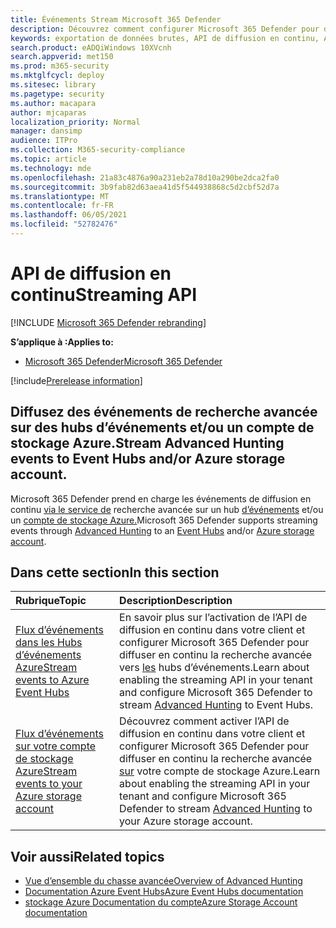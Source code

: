 ```yaml
---
title: Événements Stream Microsoft 365 Defender
description: Découvrez comment configurer Microsoft 365 Defender pour diffuser des événements de recherche avancée vers des hubs d’événements ou un compte de stockage Azure
keywords: exportation de données brutes, API de diffusion en continu, API, hubs d’événements, stockage Azure, compte de stockage, recherche avancée, partage de données brutes
search.product: eADQiWindows 10XVcnh
search.appverid: met150
ms.prod: m365-security
ms.mktglfcycl: deploy
ms.sitesec: library
ms.pagetype: security
ms.author: macapara
author: mjcaparas
localization_priority: Normal
manager: dansimp
audience: ITPro
ms.collection: M365-security-compliance
ms.topic: article
ms.technology: mde
ms.openlocfilehash: 21a83c4876a90a231eb2a78d10a290be2dca2fa0
ms.sourcegitcommit: 3b9fab82d63aea41d5f544938868c5d2cbf52d7a
ms.translationtype: MT
ms.contentlocale: fr-FR
ms.lasthandoff: 06/05/2021
ms.locfileid: "52782476"
---
```

# <a name="streaming-api"></a><span data-ttu-id="24e46-104">API de diffusion en continu</span><span class="sxs-lookup"><span data-stu-id="24e46-104">Streaming API</span></span>

[!INCLUDE [Microsoft 365 Defender rebranding](../../includes/microsoft-defender.md)]

<span data-ttu-id="24e46-105">**S’applique à :**</span><span class="sxs-lookup"><span data-stu-id="24e46-105">**Applies to:**</span></span>
- [<span data-ttu-id="24e46-106">Microsoft 365 Defender</span><span class="sxs-lookup"><span data-stu-id="24e46-106">Microsoft 365 Defender</span></span>](https://go.microsoft.com/fwlink/?linkid=2118804)

[!include[Prerelease information](../../includes/prerelease.md)]

## <a name="stream-advanced-hunting-events-to-event-hubs-andor-azure-storage-account"></a><span data-ttu-id="24e46-107">Diffusez des événements de recherche avancée sur des hubs d’événements et/ou un compte de stockage Azure.</span><span class="sxs-lookup"><span data-stu-id="24e46-107">Stream Advanced Hunting events to Event Hubs and/or Azure storage account.</span></span>

<span data-ttu-id="24e46-108">Microsoft 365 Defender prend en charge les événements de diffusion en continu [via le service de](../defender/advanced-hunting-overview.md) recherche avancée sur un hub [d’événements](/azure/event-hubs/) et/ou un [compte de stockage Azure.](/azure/event-hubs/)</span><span class="sxs-lookup"><span data-stu-id="24e46-108">Microsoft 365 Defender supports streaming events through [Advanced Hunting](../defender/advanced-hunting-overview.md) to an [Event Hubs](/azure/event-hubs/) and/or [Azure storage account](/azure/event-hubs/).</span></span>



## <a name="in-this-section"></a><span data-ttu-id="24e46-109">Dans cette section</span><span class="sxs-lookup"><span data-stu-id="24e46-109">In this section</span></span>

<span data-ttu-id="24e46-110">Rubrique</span><span class="sxs-lookup"><span data-stu-id="24e46-110">Topic</span></span> | <span data-ttu-id="24e46-111">Description</span><span class="sxs-lookup"><span data-stu-id="24e46-111">Description</span></span>
:---|:---
[<span data-ttu-id="24e46-112">Flux d’événements dans les Hubs d’événements Azure</span><span class="sxs-lookup"><span data-stu-id="24e46-112">Stream events to Azure Event Hubs</span></span>](streaming-api-event-hub.md)| <span data-ttu-id="24e46-113">En savoir plus sur l’activation de l’API de diffusion en continu dans votre client et configurer Microsoft 365 Defender pour diffuser en continu la recherche avancée vers [les](../defender/advanced-hunting-overview.md) hubs d’événements.</span><span class="sxs-lookup"><span data-stu-id="24e46-113">Learn about enabling the streaming API in your tenant and configure Microsoft 365 Defender to stream [Advanced Hunting](../defender/advanced-hunting-overview.md) to Event Hubs.</span></span>
[<span data-ttu-id="24e46-114">Flux d’événements sur votre compte de stockage Azure</span><span class="sxs-lookup"><span data-stu-id="24e46-114">Stream events to your Azure storage account</span></span>](streaming-api-storage.md)| <span data-ttu-id="24e46-115">Découvrez comment activer l’API de diffusion en continu dans votre client et configurer Microsoft 365 Defender pour diffuser en continu la recherche avancée [sur](advanced-hunting-overview.md) votre compte de stockage Azure.</span><span class="sxs-lookup"><span data-stu-id="24e46-115">Learn about enabling the streaming API in your tenant and configure Microsoft 365 Defender to stream [Advanced Hunting](advanced-hunting-overview.md) to your Azure storage account.</span></span>


## <a name="related-topics"></a><span data-ttu-id="24e46-116">Voir aussi</span><span class="sxs-lookup"><span data-stu-id="24e46-116">Related topics</span></span>
- [<span data-ttu-id="24e46-117">Vue d’ensemble du chasse avancée</span><span class="sxs-lookup"><span data-stu-id="24e46-117">Overview of Advanced Hunting</span></span>](../defender/advanced-hunting-overview.md)
- [<span data-ttu-id="24e46-118">Documentation Azure Event Hubs</span><span class="sxs-lookup"><span data-stu-id="24e46-118">Azure Event Hubs documentation</span></span>](/azure/event-hubs/)
- [<span data-ttu-id="24e46-119">stockage Azure Documentation du compte</span><span class="sxs-lookup"><span data-stu-id="24e46-119">Azure Storage Account documentation</span></span>](/azure/storage/common/storage-account-overview)
